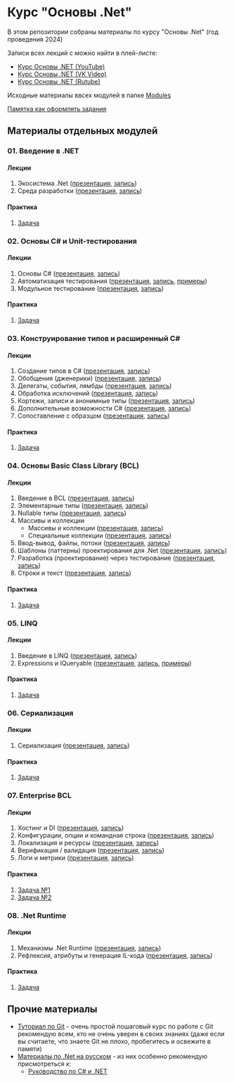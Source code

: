 # Курс "Основы .Net"

В этом репозитории собраны материалы по курсу "Основы .Net" (год проведения 2024)

Записи всех лекций с можно найти в плей-листе:
- [Курс Основы .NET (YouTube)](https://youtube.com/playlist?list=PLEM3ZGqESlYS-IkVpkrCI74iaMWtru_9x&si=zOOOzG-JONHuh7oz)
- [Курс Основы .NET (VK Video)](https://vk.com/video/playlist/871595788_1)
- [Курс Основы .NET (Rutube)](https://rutube.ru/plst/488407)

Исходные материалы ввсех модулей в папке [Modules](./Modules)

[Памятка как оформлять задания](/docs/practices.md)

## Материалы отдельных модулей
### 01. Введение в .NET
#### Лекции
01. Экосистема .Net ([презентация](/Modules/01.%20Introduction%20to%20.Net/01.%20.Net%20Ecosystem.pptx?raw=true), [запись](https://youtu.be/exB4impLQyE))
02. Среда разработки ([презентация](/Modules/01.%20Introduction%20to%20.Net/02.%20.Net%20Development%20Environment.pptx?raw=true), [запись](https://youtu.be/BVDPAFH5om0))

#### Практика
01. [Задача](/Modules/01.%20Introduction%20to%20.Net/task.md)


### 02. Основы C# и Unit-тестирования
#### Лекции
01. Основы C# ([презентация](/Modules/02.%20Basic%20C%23%20and%20Unit-testing/01.%20C%23%20language%20basic.pptx?raw=true), [запись](https://youtu.be/BnAoMyi_Wms))
02. Автоматизация тестирования ([презентация](/Modules/02.%20Basic%20C%23%20and%20Unit-testing/02.%20Test%20automation.pptx?raw=true), [запись](https://youtu.be/Am_lV0ZO0a8), [примеры](/Modules/02.%20Basic%20C%23%20and%20Unit-testing/Samples/02_Test_automation))
03. Модульное тестирование ([презентация](/Modules/02.%20Basic%20C%23%20and%20Unit-testing/03.%20Unit%20tests.pptx?raw=true), [запись](https://youtu.be/r6jSOymZsoo))

#### Практика
01. [Задача](/Modules/02.%20Basic%20C%23%20and%20Unit-testing/task.md)


### 03. Конструирование типов и расширенный C#
#### Лекции
01. Создание типов в C# ([презентация](/Modules/03.%20Type%20construction%20and%20Advanced%20C%23/01.%20Creating%20Types%20in%20C%23.pptx?raw=true), [запись](https://youtu.be/0Cad1GMEelI))
02. Обобщения (дженерики) ([презентация](/Modules/03.%20Type%20construction%20and%20Advanced%20C%23/02.%20Generics.pptx?raw=true), [запись](https://youtu.be/014-Ytthvws))
03. Делегаты, события, лямбды ([презентация](/Modules/03.%20Type%20construction%20and%20Advanced%20C%23/03.%20Delegates%2C%20Events%20and%20Lambdas.pptx?raw=true), [запись](https://youtu.be/FiXZKe7D8Rg))
04. Обработка исключений ([презентация](/Modules/03.%20Type%20construction%20and%20Advanced%20C%23/04.%20Exception%20handling.pptx?raw=true), [запись](https://youtu.be/PBKuARjhVSM))
05. Кортежи, записи и анонимные типы ([презентация](/Modules/03.%20Type%20construction%20and%20Advanced%20C%23/05.%20Tuples%2C%20records%20and%20anonymous%20types.pptx?raw=true), [запись](https://youtu.be/IfWdVvoeIXw))
06. Дополнительные возможности C# ([презентация](/Modules/03.%20Type%20construction%20and%20Advanced%20C%23/06.%20Additional%20C%23%20features.pptx?raw=true), [запись](https://youtu.be/Z7x3hxpal7g))
07. Сопоставление с образцом ([презентация](/Modules/03.%20Type%20construction%20and%20Advanced%20C%23/07.%20Pattern%20matching.pptx?raw=true), [запись](https://youtu.be/g6miwMgVKVY))

#### Практика
01. [Задача](/Modules/03.%20Type%20construction%20and%20Advanced%20C%23/task.md)

### 04. Основы Basic Class Library (BCL)
#### Лекции

01. Введение в BCL ([презентация](/Modules/04.%20Basic%20BCL/01.%20Introduction%20to%20BCL.pptx?raw=true), [запись](https://youtu.be/r55-CweUKTY))
02. Элементарные типы ([презентация](/Modules/04.%20Basic%20BCL/02.%20Elemetary%20types.pptx?raw=true), [запись](https://youtu.be/T7VSUlyYS9E))
03. Nullable типы ([презентация](/Modules/04.%20Basic%20BCL/03.%20Nullable%20types.pptx?raw=true), [запись](https://youtu.be/ZmzkWC6033U))
04. Массивы и коллекции
    - Массивы и коллекции ([презентация](/Modules/04.%20Basic%20BCL/04.01.%20Arrays%20and%20collections.pptx?raw=true), [запись](https://youtu.be/jDqPCrcgh4g))
    - Специальные коллекции ([презентация](/Modules/04.%20Basic%20BCL/04.02.%20Special%20collections.pptx?raw=true), [запись](https://youtu.be/ssGVbUoC9VA))
05. Ввод-вывод, файлы, потоки ([презентация](/Modules/04.%20Basic%20BCL/05.%20Streams%20and%20File%20System.pptx?raw=true), [запись](https://youtu.be/kDIW16ZVBeU))
06. Шаблоны (паттерны) проектирования для .Net ([презентация](/Modules/04.%20Basic%20BCL/06.%20Design%20patterns.pptx?raw=true), [запись](https://youtu.be/EYtczWo1eos))
07. Разработка (проектирование) через тестирование ([презентация](/Modules/04.%20Basic%20BCL/07.%20Test-Driven%20Development.pptx?raw=true), [запись](https://youtu.be/i-bHlyeeBwU))
08. Строки и текст ([презентация](/Modules/04.%20Basic%20BCL/08.%20Strings%20and%20texts.pptx?raw=true), [запись](https://youtu.be/9ihKlAz5DR8))

#### Практика
01. [Задача](/Modules/04.%20Basic%20BCL/task.md)


### 05. LINQ
#### Лекции

01. Введение в LINQ ([презентация](/Modules/05.%20LINQ/01.%20Introduction%20to%20LINQ.pptx?raw=true), [запись](https://youtu.be/pTIN-2h5fnc))
02. Expressions и IQueryable ([презентация](/Modules/05.%20LINQ/02.%20Expressions%20and%20IQueryable.pptx?raw=true), [запись](https://youtu.be/YSNyjwR_6ZE), [примеры](/Modules/05.%20LINQ/Samples/02.%20Expressions%20and%20IQueryable))

#### Практика
01. [Задача](/Modules/05.%20LINQ/Tasks/01.%20Introduction%20to%20LINQ/task.md)

### 06. Сериализация
#### Лекции

01. Сериализация ([презентация](/Modules/06.%20Serialization/01.%20Serialization.pptx?raw=true), [запись](https://youtu.be/fqeiVBvxxIc))

#### Практика
01. [Задача](/Modules/06.%20Serialization/Task/task.md)


### 07. Enterprise BCL
#### Лекции

01. Хостинг и DI ([презентация](/Modules/07.%20Enterprise%20BCL/01.%20Host%20and%20DI.pptx?raw=true), [запись](https://youtu.be/ZL1m0hxvNxM))
02. Конфигурации, опции и командная строка ([презентация](/Modules/07.%20Enterprise%20BCL/02.%20Configuration%2C%20options%20and%20command%20line.pptx?raw=true), [запись](https://youtu.be/P_ggfVS_Gw8))
03. Локализация и ресурсы ([презентация](/Modules/07.%20Enterprise%20BCL/03.%20Localization%20and%20resources.pptx?raw=true), [запись](https://youtu.be/yGV9Iv4xBiw))
04. Верификация / валидация ([презентация](/Modules/07.%20Enterprise%20BCL/04.%20Validation.pptx?raw=true), [запись](https://youtu.be/RuTZVpU5eRU))
05. Логи и метрики ([презентация](/Modules/07.%20Enterprise%20BCL/05.%20Logs%20and%20metrics.pptx?raw=true), [запись](https://youtu.be/8zhWuRq-oFs))

#### Практика
01. [Задача №1](/Modules/07.%20Enterprise%20BCL/task_01.md)
02. [Задача №2](/Modules/07.%20Enterprise%20BCL/task_02.md)


### 08. .Net Runtime
#### Лекции
01. Механизмы .Net Runtime ([презентация](/Modules/08.%20Runtime/01.%20.Net%20Runtime%20services.pptx?raw=true), [запись](https://youtu.be/VVoN8NVhvRg))
02. Рефлексия, атрибуты и генерация IL-кода ([презентация](/Modules/08.%20Runtime/02.%20Reflection%20and%20code%20emitting.pptx?raw=true), [запись](https://youtu.be/2s1aISpymQg))

#### Практика
01. [Задача](/Modules/08.%20Runtime/Task/task.md)


## Прочие материалы

- [Туториал по Git](https://githowto.com/ru) - очень простой пошаговый курс по работе с Git рекомендую всем, кто не очень уверен в своих знаниях (даже если вы считаете, что знаете Git не плохо, пробегитесь и освежите в памяти)
- [Материалы по .Net на русском](https://metanit.com/sharp/) - из них особенно рекомендую присмотреться к:
    - [Руководство по C# и .NET](https://metanit.com/sharp/tutorial/)
